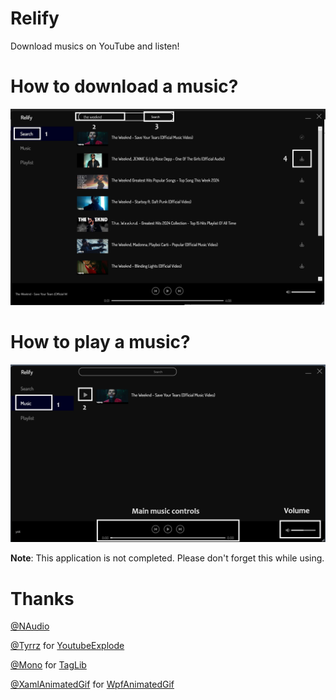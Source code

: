 # Relify
Download musics on YouTube and listen!

# How to download a music?

![picture1](https://github.com/BaitRex/Relify/blob/main/pictures/picture-1.png?raw=true)

# How to play a music?

![picture1](https://github.com/BaitRex/Relify/blob/main/pictures/picture-2.png?raw=true)

**Note**:
This application is not completed. Please don't forget this while using.

# Thanks

 [@NAudio](https://github.com/naudio)
 
 [@Tyrrz](https://github.com/Tyrrrz) for [YoutubeExplode](https://github.com/Tyrrrz/YoutubeExplode)
 
 [@Mono](https://github.com/mono) for [TagLib](https://github.com/mono/taglib-sharp)
 
 [@XamlAnimatedGif](https://github.com/XamlAnimatedGif) for [WpfAnimatedGif](https://github.com/XamlAnimatedGif/WpfAnimatedGif)
 
